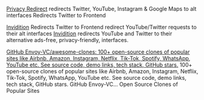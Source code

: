 
[Privacy Redirect](https://github.com/SimonBrazell/privacy-redirect)
redirects Twitter, YouTube, Instagram & Google Maps to alt interfaces
Redirects Twitter to Frontend

[Invidition](https://codeberg.org/Booteille/Invidition)
Redirects Twitter to Frontend
redirect YouTube/Twitter requests to their alt interfaces
[Invidition](https://addons.mozilla.org/en-US/firefox/addon/invidition/)
redirects YouTube and Twitter to their alternative ads-free, privacy-friendly, interfaces.

[GitHub Envoy-VC/awesome-clones: 100+ open-source clones of popular sites like Airbnb, Amazon, Instagram, Netflix, Tik-Tok, Spotify, WhatsApp, YouTube etc. See source code, demo links, tech stack, GitHub stars.](https://github.com/Envoy-VC/awesome-clones) 100+ open-source clones of popular sites like Airbnb, Amazon, Instagram, Netflix, Tik-Tok, Spotify, WhatsApp, YouTube etc. See source code, demo links, tech stack, GitHub stars. GitHub Envoy-VC…
Open Source Clones of Popular Sites
